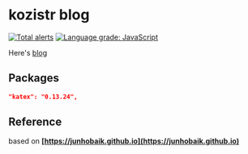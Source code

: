 # kozistr blog

[![Total alerts](https://img.shields.io/lgtm/alerts/g/kozistr/kozistr.github.io.svg?logo=lgtm&logoWidth=18)](https://lgtm.com/projects/g/kozistr/kozistr.github.io/alerts/)
[![Language grade: JavaScript](https://img.shields.io/lgtm/grade/javascript/g/kozistr/kozistr.github.io.svg?logo=lgtm&logoWidth=18)](https://lgtm.com/projects/g/kozistr/kozistr.github.io/context:javascript)

Here's [blog](http://kozistr.tech)

## Packages

```json
"katex": "0.13.24",
```

## Reference

based on **[https://junhobaik.github.io](https://junhobaik.github.io)**
